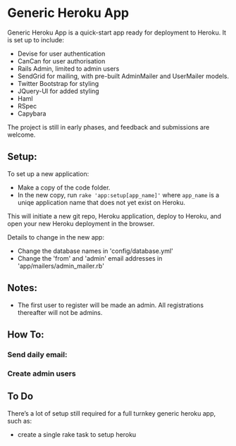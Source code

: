 Generic Heroku App
==================

Generic Heroku App is a quick-start app ready for deployment to Heroku. It is set up to include:

- Devise for user authentication
- CanCan for user authorisation
- Rails Admin, limited to admin users
- SendGrid for mailing, with pre-built AdminMailer and UserMailer models.
- Twitter Bootstrap for styling
- JQuery-UI for added styling
- Haml
- RSpec
- Capybara

The project is still in early phases, and feedback and submissions are welcome.

Setup:
------

To set up a new application:

- Make a copy of the code folder.
- In the new copy, run `rake 'app:setup[app_name]'` where `app_name` is a uniqe application name that does not yet exist on Heroku.

This will initiate a new git repo, Heroku application, deploy to Heroku, and open your new Heroku deployment in the browser.

Details to change in the new app:

- Change the database names in 'config/database.yml'
- Change the 'from' and 'admin' email addresses in 'app/mailers/admin_mailer.rb'

Notes:
------
- The first user to register will be made an admin. All registrations thereafter will not be admins.

How To:
-------
### Send daily email:

### Create admin users
    
To Do
-----

There’s a lot of setup still required for a full turnkey generic heroku
app, such as:

-   create a single rake task to setup heroku